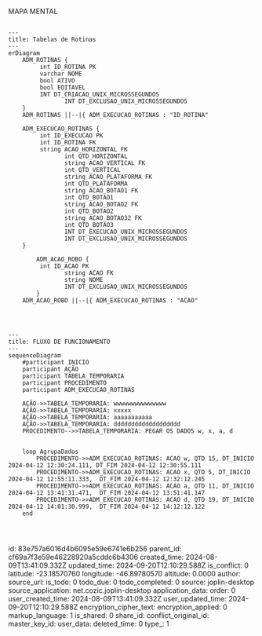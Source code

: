 MAPA MENTAL

```mermaid

---
title: Tabelas de Rotinas
---
erDiagram
    ADM_ROTINAS {
     	 int ID_ROTINA PK
     	 varchar NOME
     	 bool ATIVO
     	 bool EDITAVEL
     	 INT DT_CRIACAO_UNIX_MICROSSEGUNDOS
				INT DT_EXCLUSAO_UNIX_MICROSSEGUNDOS
    }
    ADM_ROTINAS ||--|{ ADM_EXECUCAO_ROTINAS : "ID_ROTINA"

    ADM_EXECUCAO_ROTINAS {
     	 int ID_EXECUCAO PK
     	 int ID_ROTINA FK
     	 string ACAO_HORIZONTAL FK
				int QTD_HORIZONTAL
				string ACAO_VERTICAL FK
				int QTD_VERTICAL
				string ACAO_PLATAFORMA FK
				int QTD_PLATAFORMA
				string ACAO_BOTAO1 FK
				int QTD_BOTAO1
				string ACAO_BOTAO2 FK
				int QTD_BOTAO2
				string ACAO_BOTAO32 FK
				int QTD_BOTAO3
				INT DT_EXECUCAO_UNIX_MICROSSEGUNDOS
				INT DT_EXCLUSAO_UNIX_MICROSSEGUNDOS
    }
	
		ADM_ACAO_ROBO {
     	 int ID_ACAO PK
				string ACAO FK
				string NOME
				INT DT_EXCLUSAO_UNIX_MICROSSEGUNDOS
		}
    ADM_ACAO_ROBO ||--|{ ADM_EXECUCAO_ROTINAS : "ACAO"




```

```mermaid
---
title: FLUXO DE FUNCIONAMENTO
---
sequenceDiagram
	#participant INICIO
	participant AÇÃO
	participant TABELA_TEMPORARIA
	participant PROCEDIMENTO
	participant ADM_EXECUCAO_ROTINAS
	
	AÇÃO->>TABELA_TEMPORARIA: wwwwwwwwwwwwwww
	AÇÃO->>TABELA_TEMPORARIA: xxxxx
	AÇÃO->>TABELA_TEMPORARIA: aaaaaaaaaaa
	AÇÃO->>TABELA_TEMPORARIA: ddddddddddddddddddd
	PROCEDIMENTO-->>TABELA_TEMPORARIA: PEGAR OS DADOS w, x, a, d
	
	
	loop AgrupaDados
		PROCEDIMENTO->>ADM_EXECUCAO_ROTINAS: ACAO w, QTD 15, DT_INICIO 2024-04-12 12:30:24.111, DT_FIM 2024-04-12 12:30:55.111
		PROCEDIMENTO->>ADM_EXECUCAO_ROTINAS: ACAO x, QTD 5, DT_INICIO 2024-04-12 12:55:11.333,  DT_FIM 2024-04-12 12:32:12.245
		PROCEDIMENTO->>ADM_EXECUCAO_ROTINAS: ACAO a, QTD 11, DT_INICIO 2024-04-12 13:41:31.471,  DT_FIM 2024-04-12 13:51:41.147
		PROCEDIMENTO->>ADM_EXECUCAO_ROTINAS: ACAO d, QTD 19, DT_INICIO 2024-04-12 14:01:30.999,  DT_FIM 2024-04-12 14:12:12.122
	end
	
	
	
```



id: 83e757a6016d4b6095e59e6741e6b256
parent_id: cf69a7f3e59e46228920a5cddc6b4306
created_time: 2024-08-09T13:41:09.332Z
updated_time: 2024-09-20T12:10:29.588Z
is_conflict: 0
latitude: -23.18570760
longitude: -46.89780570
altitude: 0.0000
author: 
source_url: 
is_todo: 0
todo_due: 0
todo_completed: 0
source: joplin-desktop
source_application: net.cozic.joplin-desktop
application_data: 
order: 0
user_created_time: 2024-08-09T13:41:09.332Z
user_updated_time: 2024-09-20T12:10:29.588Z
encryption_cipher_text: 
encryption_applied: 0
markup_language: 1
is_shared: 0
share_id: 
conflict_original_id: 
master_key_id: 
user_data: 
deleted_time: 0
type_: 1